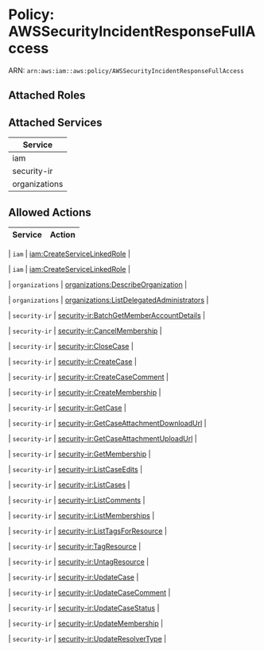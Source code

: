 # Policy: AWSSecurityIncidentResponseFullAccess

ARN: `arn:aws:iam::aws:policy/AWSSecurityIncidentResponseFullAccess`

## Attached Roles

## Attached Services

| Service |
|---------|
| iam |
| security-ir |
| organizations |

## Allowed Actions

| Service | Action |
|:-------:|--------|

| `iam` | [iam:CreateServiceLinkedRole](../actions.md#iam:createservicelinkedrole) |

| `iam` | [iam:CreateServiceLinkedRole](../actions.md#iam:createservicelinkedrole) |

| `organizations` | [organizations:DescribeOrganization](../actions.md#organizations:describeorganization) |

| `organizations` | [organizations:ListDelegatedAdministrators](../actions.md#organizations:listdelegatedadministrators) |

| `security-ir` | [security-ir:BatchGetMemberAccountDetails](../actions.md#security-ir:batchgetmemberaccountdetails) |

| `security-ir` | [security-ir:CancelMembership](../actions.md#security-ir:cancelmembership) |

| `security-ir` | [security-ir:CloseCase](../actions.md#security-ir:closecase) |

| `security-ir` | [security-ir:CreateCase](../actions.md#security-ir:createcase) |

| `security-ir` | [security-ir:CreateCaseComment](../actions.md#security-ir:createcasecomment) |

| `security-ir` | [security-ir:CreateMembership](../actions.md#security-ir:createmembership) |

| `security-ir` | [security-ir:GetCase](../actions.md#security-ir:getcase) |

| `security-ir` | [security-ir:GetCaseAttachmentDownloadUrl](../actions.md#security-ir:getcaseattachmentdownloadurl) |

| `security-ir` | [security-ir:GetCaseAttachmentUploadUrl](../actions.md#security-ir:getcaseattachmentuploadurl) |

| `security-ir` | [security-ir:GetMembership](../actions.md#security-ir:getmembership) |

| `security-ir` | [security-ir:ListCaseEdits](../actions.md#security-ir:listcaseedits) |

| `security-ir` | [security-ir:ListCases](../actions.md#security-ir:listcases) |

| `security-ir` | [security-ir:ListComments](../actions.md#security-ir:listcomments) |

| `security-ir` | [security-ir:ListMemberships](../actions.md#security-ir:listmemberships) |

| `security-ir` | [security-ir:ListTagsForResource](../actions.md#security-ir:listtagsforresource) |

| `security-ir` | [security-ir:TagResource](../actions.md#security-ir:tagresource) |

| `security-ir` | [security-ir:UntagResource](../actions.md#security-ir:untagresource) |

| `security-ir` | [security-ir:UpdateCase](../actions.md#security-ir:updatecase) |

| `security-ir` | [security-ir:UpdateCaseComment](../actions.md#security-ir:updatecasecomment) |

| `security-ir` | [security-ir:UpdateCaseStatus](../actions.md#security-ir:updatecasestatus) |

| `security-ir` | [security-ir:UpdateMembership](../actions.md#security-ir:updatemembership) |

| `security-ir` | [security-ir:UpdateResolverType](../actions.md#security-ir:updateresolvertype) |
